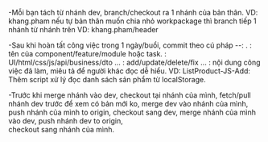 -Mỗi bạn tách từ nhánh dev, branch/checkout ra 1 nhánh của bản thân.
VD: khang.pham
nếu tự bản thân muốn chia nhỏ workpackage thì branch tiếp 1 nhánh từ nhánh trên
VD: khang.pham/header

-Sau khi hoàn tất công việc trong 1 ngày/buổi, commit theo cú pháp <task>-<layer>-<action>: <message>.
<task>: tên của component/feature/module hoặc task.
<layer>: UI/html/css/js/api/business/dto ...
<action>: add/update/delete/fix ...
<message>: nội dung công việc đã làm, miêu tả để người khác đọc dễ hiểu.
VD: ListProduct-JS-Add: Thêm script xử lý đọc danh sách sản phẩm từ localStorage.

-Trước khi merge nhánh vào dev,
checkout tại nhánh của mình,
fetch/pull nhánh dev trước để xem có bản mới ko,
merge dev vào nhánh của mình,
push nhánh của mình to origin,
checkout sang dev,
merge nhánh của mình vào dev,
push nhánh dev to origin,  
 checkout sang nhánh của mình.
